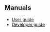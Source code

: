 ## Manuals

* [User guide](https://github.com/pgmoneta/pgmoneta/releases/download/0.12.0/pgmoneta-user-guide.pdf)
* [Developer guide](https://github.com/pgmoneta/pgmoneta/releases/download/0.12.0/pgmoneta-dev-guide.pdf)
